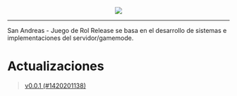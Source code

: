 <p align="center"><img src="https://camo.githubusercontent.com/062164b51c335836bb2d0cdc8fdea3919e838d70/68747470733a2f2f692e6962622e636f2f32467a6a446b6e2f4c6f676f2e706e67"></p>

***
San Andreas - Juego de Rol Release se basa en el desarrollo de sistemas e implementaciones del servidor/gamemode.

# Actualizaciones
> [v0.0.1 (#1420201138)](https://github.com/sajuegoderol/server-release/releases/tag/v0.0.1)
